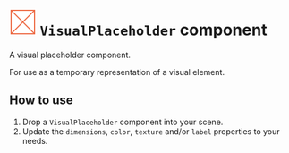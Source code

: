# <img src="../icons/visual_placeholder.svg" width="48" height="48"> `VisualPlaceholder` component

A visual placeholder component.

For use as a temporary representation of a visual element.

## How to use

1. Drop a `VisualPlaceholder` component into your scene.
2. Update the `dimensions`, `color`, `texture` and/or `label` properties to your needs.
